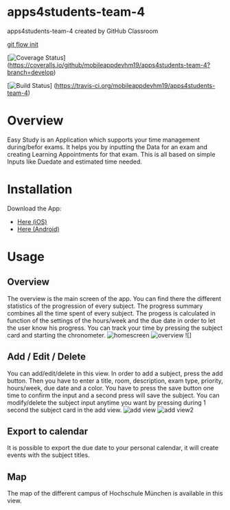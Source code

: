 # apps4students-team-4
apps4students-team-4 created by GitHub Classroom

[git flow init](https://ob.cs.hm.edu/exercises.html)

[![Coverage Status](https://coveralls.io/repos/github/mobileappdevhm19/apps4students-team-4/badge.svg?branch=develop)] (https://coveralls.io/github/mobileappdevhm19/apps4students-team-4?branch=develop)

[![Build Status](https://travis-ci.org/mobileappdevhm19/apps4students-team-4.svg?branch=develop)] (https://travis-ci.org/mobileappdevhm19/apps4students-team-4)

# Overview
Easy Study is an Application which supports your time management during/befor exams. It helps you by inputting the  Data for an exam and creating Learning Appointments for that exam. This is all based on simple Inputs like Duedate and estimated time needed.

# Installation
Download the App:
- [Here (iOS)](https://github.com/mobileappdevhm19/apps4students-team-4/wiki/)
- [Here (Android)](https://github.com/mobileappdevhm19/apps4students-team-4/wiki/)

# Usage

## Overview
The overview is the main screen of the app. You can find there the different statistics of the progression of every subject. 
The progress summary combines all the time spent of every subject. The progess is calculated in function of the settings of the hours/week and the due date in order to let the user know his progress.
You can track your time by pressing the subject card and starting the chronometer.
![homescreen](screenshot/IMG_4423.PNG)
![overview](screenshot/IMG_4426.PNG)
![]
## Add / Edit / Delete
You can add/edit/delete in this view. In order to add a subject, press the add button. Then you have to enter a title, room, description, exam type, priority, hours/week, due date and a color. You have to press the save button one time to confirm the input and a second press will save the subject.
You can modify/delete  the subject input anytime you want by pressing during 1 second the subject card in the add view.
![add view](screenshot/IMG_4424.PNG)
![add view2](screenshot/IMG_4425.PNG)
## Export to calendar
It is possible to export the due date to your personal calendar, it will create events with the subject titles. 

## Map
The map of the different campus of Hochschule München is available in this view. 
